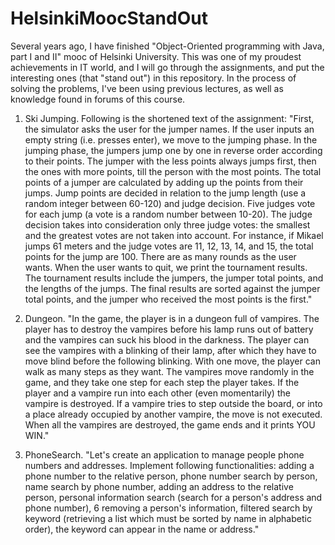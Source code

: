 # HelsinkiMoocStandOut
Several years ago, I have finished "Object-Oriented programming with Java, part I and II" mooc of Helsinki University. This was one of my proudest achievements in IT world, and I will go through the assignments, and put the interesting ones (that "stand out") in this repository. In the process of solving the problems, I've been using previous lectures, as well as knowledge found in forums of this course.

1. Ski Jumping. Following is the shortened text of the assignment: "First, the simulator asks the user for the jumper names. If the user inputs an empty string (i.e. presses enter), we move to the jumping phase. In the jumping phase, the jumpers jump one by one in reverse order according to their points. The jumper with the less points always jumps first, then the ones with more points, till the person with the most points.
The total points of a jumper are calculated by adding up the points from their jumps. Jump points are decided in relation to the jump length (use a random integer between 60-120) and judge decision. Five judges vote for each jump (a vote is a random number between 10-20). The judge decision takes into consideration only three judge votes: the smallest and the greatest votes are not taken into account. For instance, if Mikael jumps 61 meters and the judge votes are 11, 12, 13, 14, and 15, the total points for the jump are 100.
There are as many rounds as the user wants. When the user wants to quit, we print the tournament results. The tournament results include the jumpers, the jumper total points, and the lengths of the jumps. The final results are sorted against the jumper total points, and the jumper who received the most points is the first."

2. Dungeon. "In the game, the player is in a dungeon full of vampires. The player has to destroy the vampires before his lamp runs out of battery and the vampires can suck his blood in the darkness. The player can see the vampires with a blinking of their lamp, after which they have to move blind before the following blinking. With one move, the player can walk as many steps as they want. The vampires move randomly in the game, and they take one step for each step the player takes. If the player and a vampire run into each other (even momentarily) the vampire is destroyed. If a vampire tries to step outside the board, or into a place already occupied by another vampire, the move is not executed. When all the vampires are destroyed, the game ends and it prints YOU WIN."

3. PhoneSearch. "Let's create an application to manage people phone numbers and addresses. Implement following functionalities: adding a phone number to the relative person, phone number search by person, name search by phone number, adding an address to the relative person, personal information search (search for a person's address and phone number), 6 removing a person's information, filtered search by keyword (retrieving a list which must be sorted by name in alphabetic order), the keyword can appear in the name or address."

